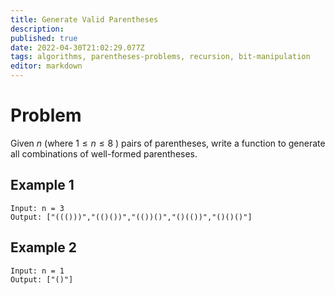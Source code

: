 ```yaml
---
title: Generate Valid Parentheses
description: 
published: true
date: 2022-04-30T21:02:29.077Z
tags: algorithms, parentheses-problems, recursion, bit-manipulation
editor: markdown
---
```


# Problem
Given $n$ (where $1 \le n \le 8$ ) pairs of parentheses, write a function to generate all combinations of well-formed parentheses. 

## Example 1
```
Input: n = 3
Output: ["((()))","(()())","(())()","()(())","()()()"]
```
## Example 2
```
Input: n = 1
Output: ["()"]
```